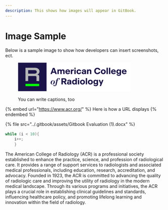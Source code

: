 ```yaml
---
description: This shows how images will appear in GitBook.
---
```


# Image Sample

Below is a sample image to show how developers can insert screenshots, ect.

<figure><img src="../.gitbook/assets/ACR-Logo-light-bkg.svg" alt=""><figcaption><p>You can write captions, too</p></figcaption></figure>

{% embed url="https://www.acr.org/" %}
Here is how a URL displays
{% endembed %}

{% file src="../.gitbook/assets/Gitbook Evaluation (1).docx" %}

```java
while (i < 10){
    i++;
    }
```

The American College of Radiology (ACR) is a professional society established to enhance the practice, science, and profession of radiological care. It provides a range of support services to radiologists and associated medical professionals, including education, research, accreditation, and advocacy. Founded in 1923, the ACR is committed to advancing the quality of radiologic care and improving the utility of radiology in the modern medical landscape. Through its various programs and initiatives, the ACR plays a crucial role in establishing clinical guidelines and standards, influencing healthcare policy, and promoting lifelong learning and innovation within the field of radiology.

